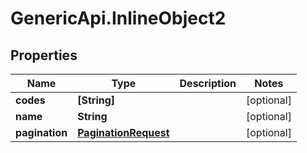 # GenericApi.InlineObject2

## Properties

Name | Type | Description | Notes
------------ | ------------- | ------------- | -------------
**codes** | **[String]** |  | [optional] 
**name** | **String** |  | [optional] 
**pagination** | [**PaginationRequest**](PaginationRequest.md) |  | [optional] 


